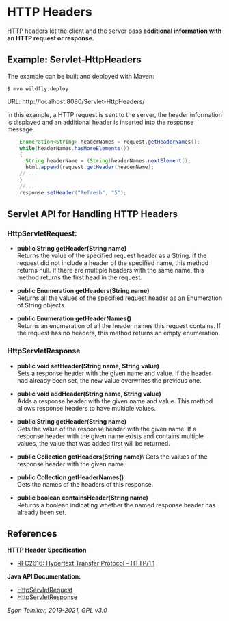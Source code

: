 # HTTP Headers

HTTP headers let the client and the server pass **additional information with an HTTP request or response**.

## Example: Servlet-HttpHeaders

The example  can be built and deployed with Maven:
```
$ mvn wildfly:deploy
```
URL: http://localhost:8080/Servlet-HttpHeaders/

In this example, a HTTP request is sent to the server, the header information is displayed and an additional 
header is inserted into the response message.


```Java 
    Enumeration<String> headerNames = request.getHeaderNames();
    while(headerNames.hasMoreElements()) 
    {
      String headerName = (String)headerNames.nextElement();
      html.append(request.getHeader(headerName);
    // ...
    }
    //...
    response.setHeader("Refresh", "5");
```




## Servlet API for Handling HTTP Headers

### HttpServletRequest:

* **public String getHeader(String name)**\
    Returns the value of the specified request header as a String. 
    If the request did not include a header of the specified name, this method 
    returns null.
    If there are multiple headers with the same name, this method returns the 
    first head in the request.

* **public Enumeration<String> getHeaders(String name)**\
    Returns all the values of the specified request header as an Enumeration of 
    String objects.

* **public Enumeration<String> getHeaderNames()**\
    Returns an enumeration of all the header names this request contains. If the 
    request has no headers, this method returns an empty enumeration.

    
### HttpServletResponse

* **public void setHeader(String name, String value)**\
    Sets a response header with the given name and value.
    If the header had already been set, the new value overwrites the previous one.
    
* **public void addHeader(String name, String value)**\
    Adds a response header with the given name and value.
    This method allows response headers to have multiple values.
    
* **public String getHeader(String name)**\
    Gets the value of the response header with the given name.
    If a response header with the given name exists and contains multiple values, 
    the value that was added first will be returned.    				
				
* **public Collection<String> getHeaders(String name)**\ 
    Gets the values of the response header with the given name.
	
* **public Collection<String> getHeaderNames()**\
    Gets the names of the headers of this response.
	
* **public boolean containsHeader(String name)**\
    Returns a boolean indicating whether the named response header has already 
    been set.						
				
				
## References

**HTTP Header Specification**
* [RFC2616: Hypertext Transfer Protocol - HTTP/1.1](https://datatracker.ietf.org/doc/html/rfc2616#section-14)

**Java API Documentation:**
* [HttpServletRequest](https://docs.oracle.com/javaee/6/api/javax/servlet/http/HttpServletRequest.html)
* [HttpServletResponse](https://docs.oracle.com/javaee/6/api/javax/servlet/http/HttpServletResponse.html)

*Egon Teiniker, 2019-2021, GPL v3.0*
